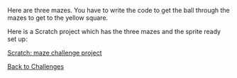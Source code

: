 Here are three mazes. You have to write the code to get the ball through the mazes to get to the yellow square. 


Here is a Scratch project which has the three mazes and the sprite ready set up:

[Scratch: maze challenge project](https://scratch.mit.edu/projects/341739604)

[Back to Challenges](../README.md)
